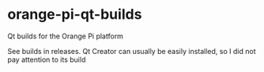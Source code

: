 # orange-pi-qt-builds
Qt builds for the Orange Pi platform

See builds in releases.  Qt Creator can usually be easily installed, so I did not pay attention to its build
